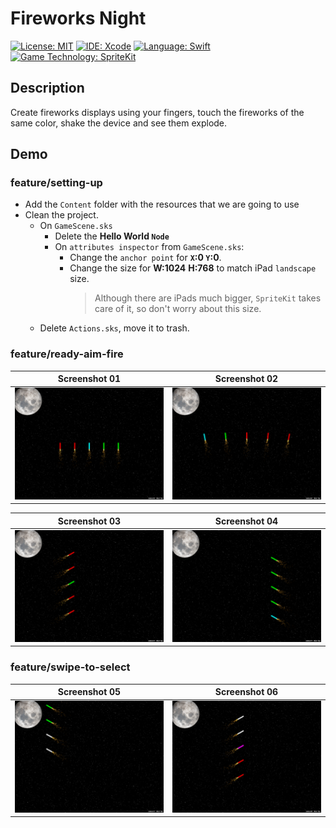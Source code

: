 # Fireworks Night
[![License: MIT](https://img.shields.io/badge/License-MIT-yellow.svg)](https://opensource.org/licenses/MIT)
[![IDE: Xcode](https://img.shields.io/badge/IDE-Xcode%2011-blue.svg)](https://developer.apple.com/xcode/)
[![Language: Swift](https://img.shields.io/badge/Language-Swift-red.svg)](https://swift.org/blog/)
[![Game Technology: SpriteKit](https://img.shields.io/badge/Game%20Technology-SpriteKit-purple)](https://developer.apple.com/spritekit/)

## Description
Create fireworks displays using your fingers, touch the fireworks of the same color, shake the device and see them explode.

## Demo
### feature/setting-up
* Add the `Content` folder with the resources that we are going to use
* Clean the project.
  * On `GameScene.sks`
    * Delete the **Hello World `Node`**
    * On `attributes inspector` from `GameScene.sks`:
      * Change the `anchor point` for **`X`:0 `Y`:0**.
      * Change the size for **W:1024** **H:768** to match iPad `landscape` size.
          > Although there are iPads much bigger, `SpriteKit` takes care of it, so don't worry about this size.
  * Delete `Actions.sks`, move it to trash.

### feature/ready-aim-fire
| Screenshot 01 | Screenshot 02 |
| ------------- | ------------- |
| ![screenshot01.png](.screenshots/screenshot01.png) | ![screenshot02.png](.screenshots/screenshot02.png) |

| Screenshot 03 | Screenshot 04 |
| ------------- | ------------- |
| ![screenshot03.png](.screenshots/screenshot03.png) | ![screenshot04.png](.screenshots/screenshot04.png) |

### feature/swipe-to-select
| Screenshot 05 | Screenshot 06 |
| ------------- | ------------- |
| ![screenshot05.png](.screenshots/screenshot05.png) | ![screenshot06.png](.screenshots/screenshot06.png) |
